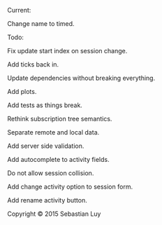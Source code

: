 Current:

Change name to timed.

Todo:

Fix update start index on session change.

Add ticks back in.

Update dependencies without breaking everything.

Add plots.

Add tests as things break.

Rethink subscription tree semantics.

Separate remote and local data.

Add server side validation.

Add autocomplete to activity fields.

Do not allow session collision.

Add change activity option to session form.

Add rename activity button.

Copyright © 2015 Sebastian Luy
